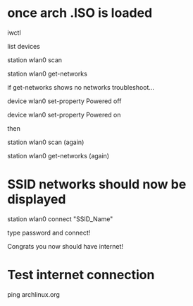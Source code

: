 # once arch .ISO is loaded

iwctl

list devices

station wlan0 scan

station wlan0 get-networks

if get-networks shows no networks troubleshoot...

device wlan0 set-property Powered off

device wlan0 set-property Powered on

then

station wlan0 scan (again)

station wlan0 get-networks (again)

# SSID networks should now be displayed

station wlan0 connect "SSID_Name"

type password and connect!

Congrats you now should have internet!

# Test internet connection

ping archlinux.org